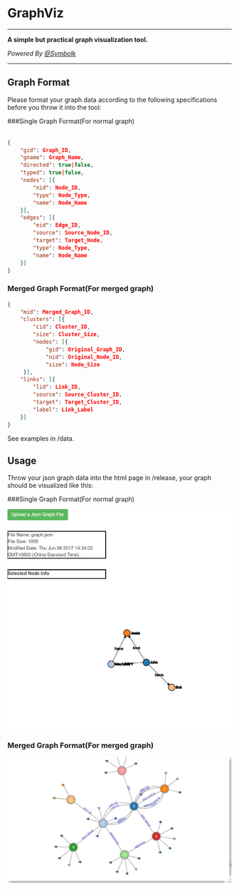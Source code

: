 # GraphViz

---

**A simple but practical graph visualization tool.**

_Powered By [@Symbolk](http://www.symbolk.com)_



---

## Graph Format

Please format your graph data according to the following specifications before you throw it into the tool:

###Single Graph Format(For normal graph)
```json

{
    "gid": Graph_ID,
    "gname": Graph_Name,
    "directed": true|false,
    "typed": true|false,
    "nodes": [{
        "nid": Node_ID,
        "type": Node_Type,
        "name": Node_Name
    }],
    "edges": [{
        "eid": Edge_ID,
        "source": Source_Node_ID,
        "target": Target_Node,
        "type": Node_Type,
        "name": Node_Name
    }]
}

```
### Merged Graph Format(For merged graph)
```json
{
    "mid": Merged_Graph_ID,
    "clusters": [{
        "cid": Cluster_ID,
        "size": Cluster_Size,
        "nodes": [{
            "gid": Original_Graph_ID,
            "nid": Original_Node_ID,
            "size": Node_Size
     }],
    "links": [{
        "lid": Link_ID,
        "source": Source_Cluster_ID,
        "target": Target_Cluster_ID,
        "label": Link_Label
    }]
}

```


See examples in /data.


## Usage


Throw your json graph data into the html page in /release, your graph should be visualized like this:


###Single Graph Format(For normal graph)

![single_graph](https://github.com/Symbolk/GraphViz/blob/master/screenshots/single_graph.jpg)

### Merged Graph Format(For merged graph)
![merged_graph](https://github.com/Symbolk/GraphViz/blob/master/screenshots/merged_graph.jpg)

